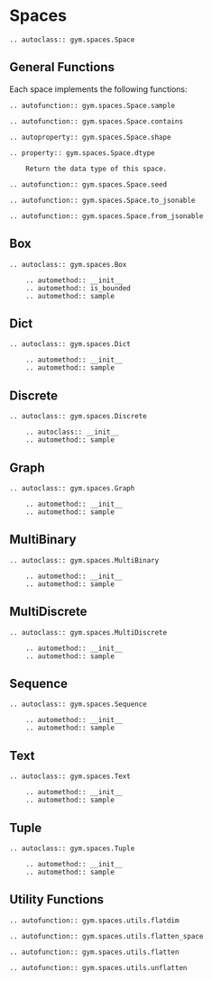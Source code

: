 # Spaces

```{eval-rst}
.. autoclass:: gym.spaces.Space
```

## General Functions

Each space implements the following functions:

```{eval-rst}
.. autofunction:: gym.spaces.Space.sample

.. autofunction:: gym.spaces.Space.contains

.. autoproperty:: gym.spaces.Space.shape

.. property:: gym.spaces.Space.dtype

    Return the data type of this space.

.. autofunction:: gym.spaces.Space.seed

.. autofunction:: gym.spaces.Space.to_jsonable

.. autofunction:: gym.spaces.Space.from_jsonable
``` 

## Box

```{eval-rst}
.. autoclass:: gym.spaces.Box
    
    .. automethod:: __init__
    .. automethod:: is_bounded
    .. automethod:: sample
``` 

## Dict

```{eval-rst}
.. autoclass:: gym.spaces.Dict

    .. automethod:: __init__
    .. automethod:: sample
``` 

## Discrete

```{eval-rst}
.. autoclass:: gym.spaces.Discrete
 
    .. autoclass:: __init__
    .. automethod:: sample
``` 

## Graph

```{eval-rst}
.. autoclass:: gym.spaces.Graph

    .. automethod:: __init__
    .. automethod:: sample
```

## MultiBinary

```{eval-rst}
.. autoclass:: gym.spaces.MultiBinary

    .. automethod:: __init__
    .. automethod:: sample
``` 

## MultiDiscrete

```{eval-rst}
.. autoclass:: gym.spaces.MultiDiscrete

    .. automethod:: __init__
    .. automethod:: sample
``` 

## Sequence

```{eval-rst}
.. autoclass:: gym.spaces.Sequence

    .. automethod:: __init__
    .. automethod:: sample
``` 

## Text

```{eval-rst}
.. autoclass:: gym.spaces.Text

    .. automethod:: __init__
    .. automethod:: sample
``` 

## Tuple

```{eval-rst}
.. autoclass:: gym.spaces.Tuple

    .. automethod:: __init__
    .. automethod:: sample
``` 

## Utility Functions

```{eval-rst}
.. autofunction:: gym.spaces.utils.flatdim

.. autofunction:: gym.spaces.utils.flatten_space

.. autofunction:: gym.spaces.utils.flatten

.. autofunction:: gym.spaces.utils.unflatten
``` 